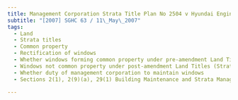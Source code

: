 ```yaml
---
title: Management Corporation Strata Title Plan No 2504 v Hyundai Engineering & Construction Co 
subtitle: "[2007] SGHC 63 / 11\_May\_2007"
tags:
  - Land
  - Strata titles
  - Common property
  - Rectification of windows
  - Whether windows forming common property under pre-amendment Land Titles (Strata) Act
  - Windows not common property under post-amendment Land Titles (Strata) Act
  - Whether duty of management corporation to maintain windows
  - Sections 2(1), 2(9)(a), 29(1) Building Maintenance and Strata Management Act 2004 (No 47 of 2004), ss 3, 48(1)(b) Land Titles (Strata) Act (Cap 158, 1999 Rev Ed)

---
```


